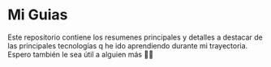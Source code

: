 # Mi Guias

Este repositorio contiene los resumenes principales y detalles a destacar de las principales tecnologías q he ido aprendiendo durante mi trayectoria. Espero también le sea útil a alguien más 🫶🏻
